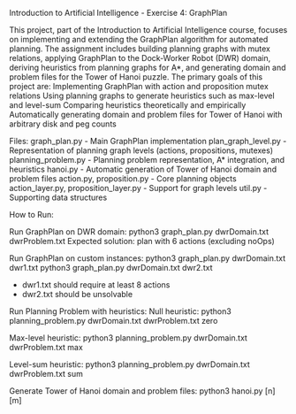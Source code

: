 Introduction to Artificial Intelligence - Exercise 4: GraphPlan

This project, part of the Introduction to Artificial Intelligence course, focuses on implementing and extending the GraphPlan algorithm for automated planning. The assignment includes building planning graphs with mutex relations, applying GraphPlan to the Dock-Worker Robot (DWR) domain, deriving heuristics from planning graphs for A*, and generating domain and problem files for the Tower of Hanoi puzzle.
The primary goals of this project are:
Implementing GraphPlan with action and proposition mutex relations
Using planning graphs to generate heuristics such as max-level and level-sum
Comparing heuristics theoretically and empirically
Automatically generating domain and problem files for Tower of Hanoi with arbitrary disk and peg counts

Files:
graph_plan.py - Main GraphPlan implementation
plan_graph_level.py - Representation of planning graph levels (actions, propositions, mutexes)
planning_problem.py - Planning problem representation, A* integration, and heuristics
hanoi.py - Automatic generation of Tower of Hanoi domain and problem files
action.py, proposition.py - Core planning objects
action_layer.py, proposition_layer.py - Support for graph levels
util.py - Supporting data structures

How to Run:

Run GraphPlan on DWR domain:
python3 graph_plan.py dwrDomain.txt dwrProblem.txt 
Expected solution: plan with 6 actions (excluding noOps)

Run GraphPlan on custom instances:
python3 graph_plan.py dwrDomain.txt dwr1.txt
python3 graph_plan.py dwrDomain.txt dwr2.txt
* dwr1.txt should require at least 8 actions
* dwr2.txt should be unsolvable

Run Planning Problem with heuristics:
Null heuristic:
python3 planning_problem.py dwrDomain.txt dwrProblem.txt zero

Max-level heuristic:
python3 planning_problem.py dwrDomain.txt dwrProblem.txt max

Level-sum heuristic:
python3 planning_problem.py dwrDomain.txt dwrProblem.txt sum

Generate Tower of Hanoi domain and problem files:
python3 hanoi.py [n] [m]
